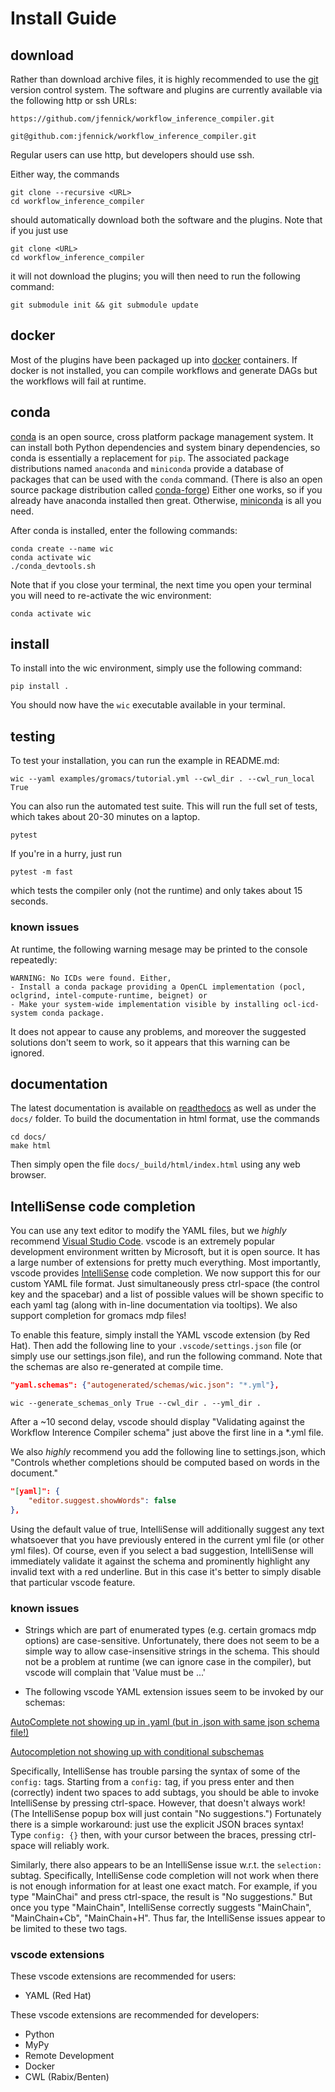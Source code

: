 # Install Guide

## download

Rather than download archive files, it is highly recommended to use the [git](https://git-scm.com) version control system. The software and plugins are currently available via the following http or ssh URLs:

```
https://github.com/jfennick/workflow_inference_compiler.git
```
```
git@github.com:jfennick/workflow_inference_compiler.git
```

Regular users can use http, but developers should use ssh.

Either way, the commands

```shell
git clone --recursive <URL>
cd workflow_inference_compiler
```

should automatically download both the software and the plugins. Note that if you just use

```shell
git clone <URL>
cd workflow_inference_compiler
```
it will not download the plugins; you will then need to run the following command:

```
git submodule init && git submodule update
```

## docker

Most of the plugins have been packaged up into [docker](https://www.docker.com) containers. If docker is not installed, you can compile workflows and generate DAGs but the workflows will fail at runtime.

## conda

[conda](https://en.wikipedia.org/wiki/Conda_(package_manager)) is an open source, cross platform package management system. It can install both Python dependencies and system binary dependencies, so conda is essentially a replacement for `pip`. The associated package distributions named `anaconda` and `miniconda` provide a database of packages that can be used with the `conda` command. (There is also an open source package distribution called [conda-forge](https://conda-forge.org)) Either one works, so if you already have anaconda installed then great. Otherwise, [miniconda](https://docs.conda.io/en/latest/miniconda.html) is all you need.

After conda is installed, enter the following commands:

```
conda create --name wic
conda activate wic
./conda_devtools.sh
```

Note that if you close your terminal, the next time you open your terminal you will need to re-activate the wic environment:

```
conda activate wic
```

## install

To install into the wic environment, simply use the following command:

```
pip install .
```

You should now have the `wic` executable available in your terminal.

## testing

To test your installation, you can run the example in README.md:

```
wic --yaml examples/gromacs/tutorial.yml --cwl_dir . --cwl_run_local True
```

You can also run the automated test suite. This will run the full set of tests, which takes about 20-30 minutes on a laptop.

```
pytest
```

If you're in a hurry, just run

```
pytest -m fast
```

which tests the compiler only (not the runtime) and only takes about 15 seconds.

### known issues

At runtime, the following warning mesage may be printed to the console repeatedly:

```
WARNING: No ICDs were found. Either,
- Install a conda package providing a OpenCL implementation (pocl, oclgrind, intel-compute-runtime, beignet) or 
- Make your system-wide implementation visible by installing ocl-icd-system conda package.
```

It does not appear to cause any problems, and moreover the suggested solutions don't seem to work, so it appears that this warning can be ignored.

## documentation

The latest documentation is available on [readthedocs](https://workflow-inference-compiler.readthedocs.io/en/latest/) as well as under the `docs/` folder. To build the documentation in html format, use the commands

```
cd docs/
make html
```

Then simply open the file `docs/_build/html/index.html` using any web browser.

## IntelliSense code completion

You can use any text editor to modify the YAML files, but we *highly* recommend [Visual Studio Code](https://code.visualstudio.com). vscode is an extremely popular development environment written by Microsoft, but it is open source. It has a large number of extensions for pretty much everything. Most importantly, vscode provides [IntelliSense](https://code.visualstudio.com/docs/editor/intellisense) code completion. We now support this for our custom YAML file format. Just simultaneously press ctrl-space (the control key and the spacebar) and a list of possible values will be shown specific to each yaml tag (along with in-line documentation via tooltips). We also support completion for gromacs mdp files!

To enable this feature, simply install the YAML vscode extension (by Red Hat). Then add the following line to your `.vscode/settings.json` file (or simply use our settings.json file), and run the following command. Note that the schemas are also re-generated at compile time.

```json
"yaml.schemas": {"autogenerated/schemas/wic.json": "*.yml"},
```

```
wic --generate_schemas_only True --cwl_dir . --yml_dir .
```

After a ~10 second delay, vscode should display "Validating against the Workflow Interence Compiler schema" just above the first line in a \*.yml file.

We also *highly* recommend you add the following line to settings.json, which "Controls whether completions should be computed based on words in the document."

```json
"[yaml]": {
    "editor.suggest.showWords": false
},
```

Using the default value of true, IntelliSense will additionally suggest any text whatsoever that you have previously entered in the current yml file (or other yml files). Of course, even if you select a bad suggestion, IntelliSense will immediately validate it against the schema and prominently highlight any invalid text with a red underline. But in this case it's better to simply disable that particular vscode feature.

### known issues

* Strings which are part of enumerated types (e.g. certain gromacs mdp options) are case-sensitive. Unfortunately, there does not seem to be a simple way to allow case-insensitive strings in the schema. This should not be a problem at runtime (we can ignore case in the compiler), but vscode will complain that 'Value must be ...'


* The following vscode YAML extension issues seem to be invoked by our schemas:

[AutoComplete not showing up in .yaml (but in .json with same json schema file!)](https://github.com/redhat-developer/vscode-yaml/issues/495)

[Autocompletion not showing up with conditional subschemas](https://github.com/redhat-developer/vscode-yaml/issues/222)

Specifically, IntelliSense has trouble parsing the syntax of some of the `config:` tags. Starting from a `config:` tag, if you press enter and then (correctly) indent two spaces to add subtags, you should be able to invoke IntelliSense by pressing ctrl-space. However, that doesn't always work! (The IntelliSense popup box will just contain "No suggestions.") Fortunately there is a simple workaround: just use the explicit JSON braces syntax! Type `config: {}` then, with your cursor between the braces, pressing ctrl-space will reliably work.

Similarly, there also appears to be an IntelliSense issue w.r.t. the `selection:` subtag. Specifically, IntelliSense code completion will not work when there is not enough information for at least one exact match. For example, if you type "MainChai" and press ctrl-space, the result is "No suggestions." But once you type "MainChain", IntelliSense correctly suggests "MainChain", "MainChain+Cb", "MainChain+H". Thus far, the IntelliSense issues appear to be limited to these two tags.

### vscode extensions

These vscode extensions are recommended for users:

* YAML (Red Hat)

These vscode extensions are recommended for developers:

* Python
* MyPy
* Remote Development
* Docker
* CWL (Rabix/Benten)